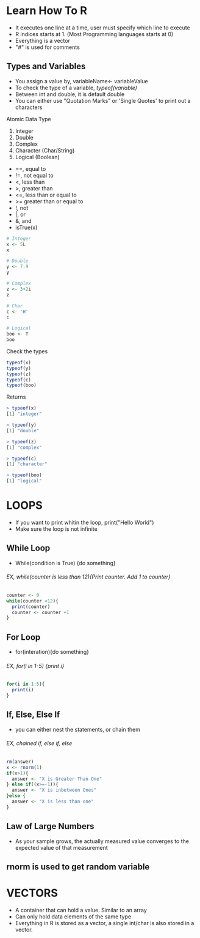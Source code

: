 # Learn How To R
* It executes one line at a time, user must specify which line to execute
* R indices starts at 1. (Most Programming languages starts at 0)
* Everything is a vector
* "*#*" is used for comments

## Types and Variables
* You assign a value by, variableName<- variableValue
* To check the type of a variable, *typeof(variable)* 
* Between int and double, it is default double
* You can either use "Quotation Marks" or 'Single Quotes' to print out a characters

Atomic Data Type
1. Integer 
2. Double
3. Complex
4. Character (Char/String)
5. Logical (Boolean)
  * ==, equal to
  * !=, not equal to
  * <, less than
  * \>, greater than
  * <=, less than or equal to
  * \>= greater than or equal to
  * !, not
  * |, or
  * &, and
  * isTrue(x)


```R
# Integer
x <- 5L
x

# Double
y <- 7.9
y

# Complex
z <- 3+2i
z

# Char
c <- 'H'
c

# Logical
boo <- T
boo
```
Check the types
```R
typeof(x)
typeof(y)
typeof(z)
typeof(c)
typeof(boo)
```
Returns
```R
> typeof(x)
[1] "integer"

> typeof(y)
[1] "double"

> typeof(z)
[1] "complex"

> typeof(c)
[1] "character"

> typeof(boo)
[1] "logical"
```
# LOOPS
* If you want to print whitin the loop, print("Hello World")
* Make sure the loop is not infinite

## While Loop
* While(condition is True) {do something}

###### EX, while(counter is less than 12){Print counter. Add 1 to counter}
```R
counter <- 0
while(counter <12){
  print(counter)
  counter <- counter +1
}
```

## For Loop
* for(interation){do something}

###### EX, for(i in 1-5) {print i}
```R
for(i in 1:5){
  print(i)
}
```
## If, Else, Else If
* you can either nest the statements, or chain them
###### EX, chained if, else if, else
```R
rm(answer)
x <- rnorm(1)
if(x>1){
  answer <- "X is Greater Than One"
} else if((x>=-1)){
  answer <- "X is inbetween Ones"
}else {
  answer <- "X is less than one"
}


```
## Law of Large Numbers
* As your sample grows, the actually measured value converges to the expected value of that measurement
## rnorm is used to get random variable

# VECTORS
* A container that can hold a value. Similar to an array
* Can only hold data elements of the same type
* Everything in R is stored as a vector, a single int/char is also stored in a vector.



